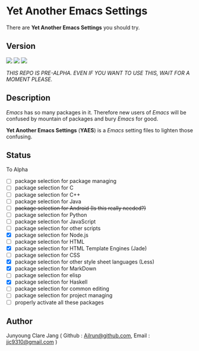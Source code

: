 # Yet Another Emacs Settings #

There are **Yet Another Emacs Settings** you should try.

## Version ##
![](https://img.shields.io/badge/Emacs->24.1-green.svg?style=plastic)
![](https://img.shields.io/badge/Version-0.0.0a-lightgrey.svg?style=plastic)
![](https://img.shields.io/badge/Status-Pre--Alpha-yellow.svg?style=plastic)

*THIS REPO IS PRE-ALPHA. EVEN IF YOU WANT TO USE THIS, WAIT FOR A MOMENT PLEASE.*

## Description ##
*Emacs* has so many packages in it. Therefore new users of *Emacs* will be confused by mountain of packages and bury *Emacs* for good.

**Yet Another Emacs Settings** (**YAES**) is a *Emacs* setting files to lighten those confusing.

## Status ##

To Alpha

- [ ] package selection for package managing
- [ ] package selection for C
- [ ] package selection for C++
- [ ] package selection for Java
- [ ] ~~package selection for Android (Is this really needed?)~~
- [ ] package selection for Python
- [ ] package selection for JavaScript
- [ ] package selection for other scripts
- [x] package selection for Node.js
- [ ] package selection for HTML
- [x] package selection for HTML Template Engines (Jade)
- [ ] package selection for CSS
- [x] package selection for other style sheet languages (Less)
- [x] package selection for MarkDown
- [ ] package selection for elisp
- [x] package selection for Haskell
- [ ] package selection for common editing
- [ ] package selection for project managing
- [ ] properly activate all these packages

## Author ##
Junyoung Clare Jang ( Github : Ailrun@github.com, Email : jjc9310@gmail.com )
